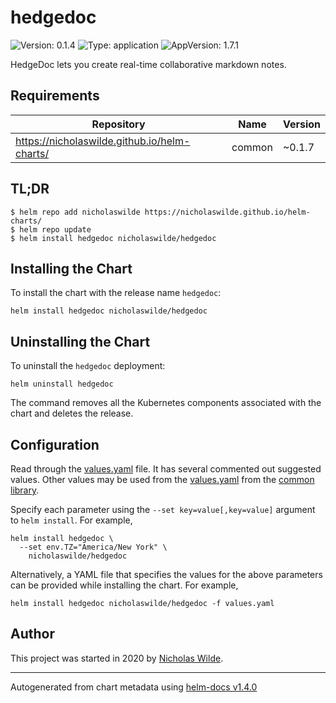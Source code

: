 # hedgedoc

![Version: 0.1.4](https://img.shields.io/badge/Version-0.1.4-informational?style=flat-square) ![Type: application](https://img.shields.io/badge/Type-application-informational?style=flat-square) ![AppVersion: 1.7.1](https://img.shields.io/badge/AppVersion-1.7.1-informational?style=flat-square)

HedgeDoc lets you create real-time collaborative markdown notes.

## Requirements

| Repository | Name | Version |
|------------|------|---------|
| https://nicholaswilde.github.io/helm-charts/ | common | ~0.1.7 |

## TL;DR
```console
$ helm repo add nicholaswilde https://nicholaswilde.github.io/helm-charts/
$ helm repo update
$ helm install hedgedoc nicholaswilde/hedgedoc
```

## Installing the Chart
To install the chart with the release name `hedgedoc`:
```console
helm install hedgedoc nicholaswilde/hedgedoc
```

## Uninstalling the Chart
To uninstall the `hedgedoc` deployment:
```console
helm uninstall hedgedoc
```
The command removes all the Kubernetes components associated with the chart and deletes the release.

## Configuration

Read through the [values.yaml](./values.yaml) file. It has several commented out suggested values.
Other values may be used from the [values.yaml](../common/values.yaml) from the [common library](../common).

Specify each parameter using the `--set key=value[,key=value]` argument to `helm install`. For example,
```console
helm install hedgedoc \
  --set env.TZ="America/New York" \
    nicholaswilde/hedgedoc
```

Alternatively, a YAML file that specifies the values for the above parameters can be provided while installing the chart.
For example,
```console
helm install hedgedoc nicholaswilde/hedgedoc -f values.yaml
```

## Author
This project was started in 2020 by [Nicholas Wilde](https://github.com/nicholaswilde).

----------------------------------------------
Autogenerated from chart metadata using [helm-docs v1.4.0](https://github.com/norwoodj/helm-docs/releases/v1.4.0)
